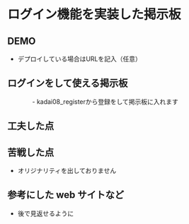 # ログイン機能を実装した掲示板  

## DEMO

  - デプロイしている場合はURLを記入（任意）

## ログインをして使える掲示板　　

　　　　- kadai08_registerから登録をして掲示板に入れます　　

## 工夫した点  

## 苦戦した点  

  - オリジナリティを出しておりません

## 参考にした web サイトなど

  - 後で見返せるように
